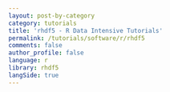```yaml
---
layout: post-by-category
category: tutorials
title: 'rhdf5 - R Data Intensive Tutorials'
permalink: /tutorials/software/r/rhdf5
comments: false
author_profile: false
language: r
library: rhdf5
langSide: true
---
```


